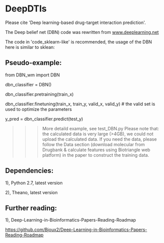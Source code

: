 # DeepDTIs
Please cite 'Deep learning-based drug-target interaction prediction'.

The Deep belief net (DBN) code was rewritten from www.deeplearning.net 

The code in 'code_sklearn-like' is recommended, the usage of the DBN here is similar to sklean:

## Pseudo-example:

from DBN_wm import DBN

dbn_classifier = DBN()

dbn_classifier.pretraining(train_x) 

dbn_classifier.finetuning(train_x, train_y, valid_x, valid_y)    # the valid set is used to optimize the parameters

y_pred = dbn_classifier.predict(test_y)

>>>More detaild example, see test_DBN.py
>>>Please note that: the calculated data is very large (>4GB), we could not upload the calculated data. If you need the data, please follow the Data section (download molecular from Drugbank & calculate features using Biotriangle web platform) in the paper to construct the training data.

## Dependencies:

1), Python 2.7, latest version

2), Theano, latest version

## Further reading: 

1), Deep-Learning-in-Bioinformatics-Papers-Reading-Roadmap

https://github.com/Bjoux2/Deep-Learning-in-Bioinformatics-Papers-Reading-Roadmap

